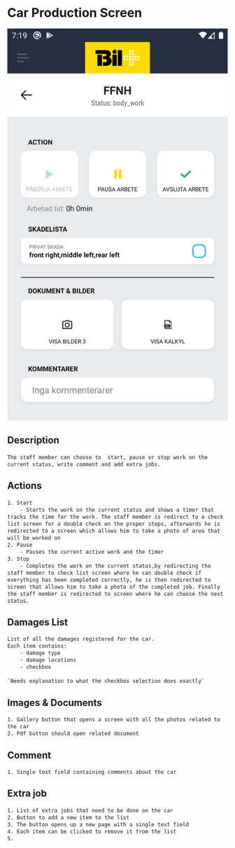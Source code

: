 # Car Production Screen

![Car Production Screen](../assets/staff-car-production.png)

## Description

    The staff member can choose to  start, pause or stop work on the current status, write comment and add extra jobs.

## Actions

    1. Start
        - Starts the work on the current status and shows a timer that tracks the time for the work. The staff member is redirect to a check list screen for a double check on the proper steps, afterwards he is redirected to a screen which allows him to take a photo of area that will be worked on
    2. Pause
        - Pauses the current active work and the timer
    3. Stop
        - Completes the work on the current status,by redirecting the staff member to check list screen where he can double check if everything has been completed correctly, he is then redirected to screen that allows him to take a photo of the completed job. Finally the staff member is redirected to screen where he can choose the next status. 

## Damages List

    List of all the damages registered for the car.
    Each item contains:
        - damage type
        - damage locations
        - checkbox
    
    `Needs explanation to what the checkbox selection does exactly`

## Images & Documents

    1. Gallery button that opens a screen with all the photos related to the car
    2. Pdf button should open related document

## Comment

    1. Single text field containing comments about the car

## Extra job

    1. List of extra jobs that need to be done on the car
    2. Button to add a new item to the list
    3. The button opens up a new page with a single text field
    4. Each item can be clicked to remove it from the list
    5.
